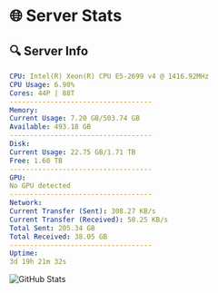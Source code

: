 # 🌐 Server Stats
## 🔍 Server Info
```yaml
CPU: Intel(R) Xeon(R) CPU E5-2699 v4 @ 1416.92MHz
CPU Usage: 6.90%
Cores: 44P | 88T
-----------------------------------
Memory:
Current Usage: 7.20 GB/503.74 GB
Available: 493.18 GB
-----------------------------------
Disk:
Current Usage: 22.75 GB/1.71 TB
Free: 1.60 TB
-----------------------------------
GPU:
No GPU detected
-----------------------------------
Network:
Current Transfer (Sent): 308.27 KB/s
Current Transfer (Received): 58.25 KB/s
Total Sent: 205.34 GB
Total Received: 38.05 GB
-----------------------------------
Uptime:
3d 19h 21m 32s
```
![GitHub Stats](https://img.shields.io/badge/Updated-2025-04-23_12:30:20-blue)